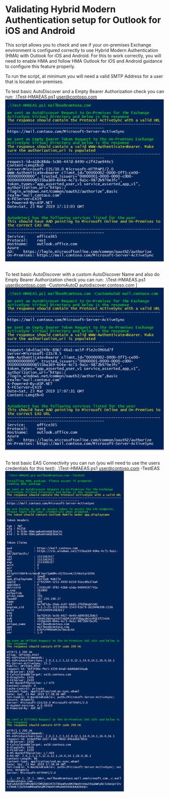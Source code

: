 # Validating Hybrid Modern Authentication setup for Outlook for iOS and Android

This script allows you to check and see if your on-premises Exchange environment is configured correctly to use Hybrid Modern Authentication (HMA) with Outlook for iOS and Android. For this to work correctly, you will need to enable HMA and follow HMA Outlook for iOS and Android guidance to configure this feature properly.

To run the script, at minimum you will need a valid SMTP Address for a user that is located on-premises.

To test basic AutoDiscover and a Empty Bearer Authorization check you can run: .\Test-HMAEAS.ps1 user@contoso.com
![image](img/img01.png)

To test basic AutoDiscover with a custom AutoDiscover Name and also do Empty Bearer Authorization check you can run: .\Test-HMAEAS.ps1 user@contoso.com -CustomAutoD autodiscover.contoso.com ]
![image](img/img04.png)

To test basic EAS Connectivity you can run (you will need to use the users credentials for this test): .\Test-HMAEAS.ps1 user@contoso.com -TestEAS
![image](img/img05.png)